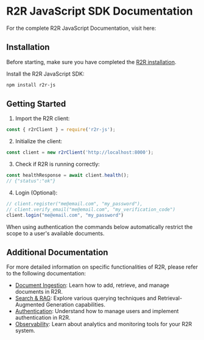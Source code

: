 # R2R JavaScript SDK Documentation

For the complete R2R JavaScript Documentation, visit here:

## Installation

Before starting, make sure you have completed the [R2R installation](/documentation/installation).

Install the R2R JavaScript SDK:

```bash
npm install r2r-js
```

## Getting Started

1. Import the R2R client:

```javascript
const { r2rClient } = require('r2r-js');
```

2. Initialize the client:

```javascript
const client = new r2rClient('http://localhost:8000');
```

3. Check if R2R is running correctly:

```javascript
const healthResponse = await client.health();
// {"status":"ok"}
```

4. Login (Optional):
```javascript
// client.register("me@email.com", "my_password"),
// client.verify_email("me@email.com", "my_verification_code")
client.login("me@email.com", "my_password")
```
When using authentication the commands below automatically restrict the scope to a user's available documents.

## Additional Documentation

For more detailed information on specific functionalities of R2R, please refer to the following documentation:

- [Document Ingestion](/documentation/python-sdk/ingestion): Learn how to add, retrieve, and manage documents in R2R.
- [Search & RAG](/documentation/python-sdk/retrieval): Explore various querying techniques and Retrieval-Augmented Generation capabilities.
- [Authentication](/documentation/python-sdk/auth): Understand how to manage users and implement authentication in R2R.
- [Observability](/documentation/python-sdk/observability): Learn about analytics and monitoring tools for your R2R system.
